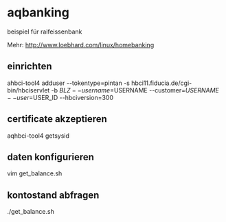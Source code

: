 # aqbanking

beispiel für raifeissenbank

Mehr: http://www.loebhard.com/linux/homebanking

## einrichten
 ahbci-tool4 adduser --tokentype=pintan -s hbci11.fiducia.de/cgi-bin/hbciservlet -b $BLZ --username=$USERNAME --customer=$USERNAME --user=$USER_ID --hbciversion=300
 
## certificate akzeptieren
 aqhbci-tool4 getsysid
 
## daten konfigurieren
 vim get_balance.sh 

## kontostand abfragen
 ./get_balance.sh
